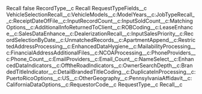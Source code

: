<?xml version="1.0" encoding="UTF-8"?>
<CustomMetadata xmlns="http://soap.sforce.com/2006/04/metadata" xmlns:xsi="http://www.w3.org/2001/XMLSchema-instance" xmlns:xsd="http://www.w3.org/2001/XMLSchema">
    <label>Recall</label>
    <protected>false</protected>
    <values>
        <field>RecordType__c</field>
        <value xsi:type="xsd:string">Recall</value>
    </values>
    <values>
        <field>RequestTypeFields__c</field>
        <value xsi:type="xsd:string">VehicleSelectionRecall__c:VehicleModels__c:ModelYears__c:JobTypeRecall__c:ReceiptDateOfFile__c:InputRecordCount__c:InputSoldCount__c:MatchingOptions__c:AdditionalInfoReturnedToClient__c:ROBCoding__c:LeaseEnhance__c:SalesDataEnhance__c:DealerizationRecall__c:InputSalesPriority__c:RecordSelectionByDate__c:UnmatchedRecords__c:ApartmentAppend__c:RestrictedAddressProcessing__c:EnhancedDataHygiene__c:MailabilityProcessing__c:FinancialAddressAdditionalFiles__c:NCOAProcessing__c:PhoneProviders__c:Phone_Count__c:EmailProviders__c:Email_Count__c:NameSelect__c:EnhancedDataIndicators__c:OfftheRoadIndicators__c:OwnerSearchDepth__c:BrandedTitleIndicator__c:DetailBrandedTitleCoding__c:DuplicateInProcessing__c:PuertoRicoOptions__c:US__c:OtherGeography__c:PennsylvaniaAffidavit__c:CaliforniaDataOptions__c:RequestorCode__c</value>
    </values>
    <values>
        <field>RequestType__c</field>
        <value xsi:type="xsd:string">Recall__c</value>
    </values>
</CustomMetadata>
